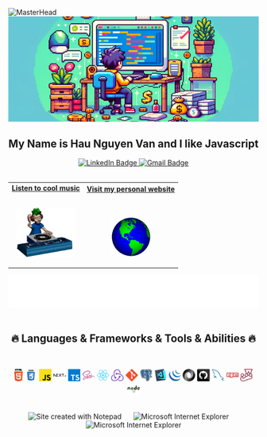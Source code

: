 ![MasterHead](https://static01.bbi.io/2Wt9Tk.gif)
<img src="images/developer-side-hustles.jpeg" alt="developer"/>

<div id="header" align="center">
  <h2> My Name is Hau Nguyen Van and I like Javascript</h2>
  <div id="badges">
    
  <a href="https://www.linkedin.com/in/hau-nv-a72b38208">
      <img src="https://img.shields.io/badge/LinkedIn-blue?style=for-the-badge&logo=linkedin&logoColor=white" alt="LinkedIn Badge"/>
    </a>
    <a href="mailto:nguyenvanhauit1997@gmail.com">
      <img src="https://img.shields.io/badge/Gmail-red?style=for-the-badge&logo=gmail&logoColor=white" alt="Gmail Badge"/>
    </a>
  </div>
</div>
<br />

<!-- Social -->
<table width="100%" align="center">
<tr>



<td align="center">
<a href="/">
<strong>Listen to cool music</strong>
<br />
<br />


<p>
<img height="100" alt="Music" src="images/music.gif"> 
</a>
</p>

</td>

<td align="center">
<a href="https://haunv3.github.io/profile-cv/">
<strong>Visit my personal website </strong>
<br />
<br />
<br />

<p>

<img alt="Globe" height="80" src="images/globe.gif">
</a>
</p>

</td>
</tr>
</table>

<div align="center">
<a href="/"><img src="images/guestbook.svg"></a> 
</div>

<br />
<h2 align="center">🔥 Languages & Frameworks & Tools & Abilities 🔥</h2>
<br />
<p align="center">
  <code><img title="HTML5" height="25" src="images/html5.svg"></code>
  <code><img title="CSS" height="25" src="images/css.svg"></code>
  <code><img title="Javascript" height="25" src="images/javascript.svg"></code>
  <code><img title="Nextjs" height="25" src="https://github.com/devicons/devicon/blob/master/icons/nextjs/nextjs-original-wordmark.svg"></code>
  <code><img title="Typescript" height="25" src="https://github.com/devicons/devicon/blob/master/icons/typescript/typescript-plain.svg"></code>
<!--   <code><img title="NestJS" height="25" src="https://github.com/devicons/devicon/blob/master/icons/nestjs/nestjs-plain-wordmark.svg"></code> -->
  <code><img title="SASS" height="25" src="images/sass.svg"></code>
  <code><img title="React" height="25" src="images/react-original.svg"></code>
  <code><img title="Redux" height="25" src="images/redux.svg"></code>
  <code><img title="Git" height="25" src="images/git-original.svg"></code>
  <code><img title="PostgreSQL" height="25" src="images/postgresql.svg"></code>
  <code><img title="Visual Studio Code" height="25" src="images/vscode.png"></code>
  <code><img title="JQuery" height="25" src="images/jquery-original.svg"></code>
  <code><img title="JSON" height="25" src="images/json.svg"></code>
  <code><img title="GitHub" height="25" src="images/github.svg"></code>
  <code><img title="MySQL" height="25" src="images/mysql.svg"></code>
  <code><img title="npm" height="25" src="images/npm.svg"></code>
  <code><img title="Jest" height="25" src="https://github.com/devicons/devicon/blob/master/icons/jest/jest-plain.svg"></code>
  <code><img title="NodeJS" height="25" src="https://github.com/devicons/devicon/blob/master/icons/nodejs/nodejs-original-wordmark.svg"></code>
</p>

<!-- Footer -->

<div align="center">
<!-- <img height="120" alt="Thanks for visiting me" width="100%" src="https://raw.githubusercontent.com/BrunnerLivio/brunnerlivio/master/images/marquee.svg" /> -->

<br />


<!-- ![Visitor Count](https://profile-counter.glitch.me/brunnerlivio/count.svg) -->

<img src="https://raw.githubusercontent.com/BrunnerLivio/brunnerlivio/master/images/notepad.gif" alt="Site created with Notepad" height="30" />
<!-- "margin-right: whatever;" -->
<span>&nbsp;&nbsp;&nbsp;&nbsp;</span>  
<img src="https://raw.githubusercontent.com/BrunnerLivio/brunnerlivio/master/images/ie_logo.gif" alt="Microsoft Internet Explorer" />
<span>&nbsp;&nbsp;&nbsp;&nbsp;</span>  
<img src="https://raw.githubusercontent.com/BrunnerLivio/brunnerlivio/master/images/noframes.gif" alt="Microsoft Internet Explorer" />

</div>
